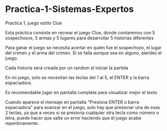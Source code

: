 # Practica-1-Sistemas-Expertos
Practica 1, juego estilo Clue

Esta práctica consiste en recrear el juego Clue, donde contaremos con 5 sospechosos, 5 armas y 5 lugares para desarrollar 5 historias diferentes

Para ganar el juego se necesita acertar en quién fue el sospechozo, el lugar del crimen y el arma del crimen. Si se falla aunque sea en alguno, pierdes el juego.

Cada historia será creada por un random al iniciar la partida

En mi juego, solo se necesitan las teclas del 1 al 5, el ENTER y la barra espaciadora.

Es recomendable jugar en pantalla completa para visualizar mejor el texto

Cuando aparece el mensaje en pantalla "Presiona ENTER o barra espaciadora" para avanzar en el juego, solo hay que presionar una de esas 2 teclas, ya que a veces si se presiona
cualquier otra tecla como número o letra, puede hacer que salte un error haciendo que el juego acabe repentinamente.
